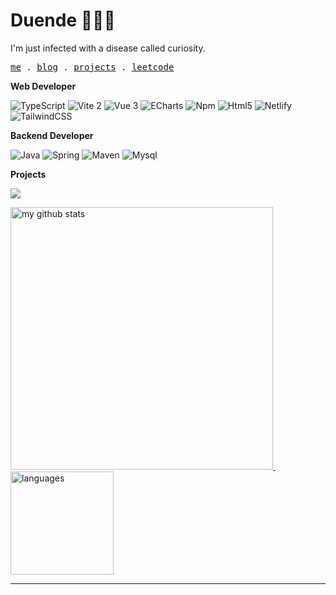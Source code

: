# Duende 🧑🏻‍💻 

I'm just infected with a disease called curiosity.

<p align="left">
  <samp>
    <a href="https://duende.netlify.app/">me</a> .
    <a href="https://duende.netlify.app/posts">blog</a> .
    <a href="https://duende.netlify.app/projects">projects</a> .
    <a href="https://duende.netlify.app/codes">leetcode</a>
  </samp>
</p>

**Web Developer**

<p>
  <img alt="TypeScript"
    src="https://img.shields.io/badge/-TypeScript-007ACC?style=flat-square&logo=typescript&logoColor=white" />
  <img alt="Vite 2" src="https://img.shields.io/badge/-Vite2-81A3F9?style=flat-square&logo=vite&logoColor=white" />
  <img alt="Vue 3" src="https://img.shields.io/badge/-Vue3-5BA17F?style=flat-square&logo=vue.js&logoColor=white" />
  <img alt="ECharts"
    src="https://img.shields.io/badge/-ECharts-E10098?style=flat-square&logo=apacheecharts&logoColor=white" />
  <img alt="Npm" src="https://img.shields.io/badge/-NPM-CB3837?style=flat-square&logo=npm&logoColor=white" />
  <img alt="Html5" src="https://img.shields.io/badge/-HTML5-E34F26?style=flat-square&logo=html5&logoColor=white" />
  <img alt="Netlify" src="https://img.shields.io/badge/-Netlify-5DE9E0?style=flat-square&logo=netlify&logoColor=white" />
  <img alt="TailwindCSS"
    src="https://img.shields.io/badge/-tailwindcss-50B3D0?style=flat-square&logo=tailwindcss&logoColor=white" />
</p>

**Backend Developer**

<p>
  <img alt="Java" 
    src="https://img.shields.io/badge/-Java-ea2845?style=flat-square&logo=openjdk&logoColor=white" />
  <img alt="Spring" src="https://img.shields.io/badge/-Spring-6DB33F?style=flat-square&logo=spring&logoColor=white" />
  <img alt="Maven" 
    src="https://img.shields.io/badge/-Maven-0088CC?style=flat-square&logo=apachemaven&logoColor=white" />
  <img alt="Mysql" src="https://img.shields.io/badge/-Mysql-F29111?style=flat-square&logo=mysql&logoColor=white" />
</p>

**Projects**

<!-- opensource_projects -->

<a href="#">
    <p align="left">
        <img src="https://github-profile-trophy.vercel.app/?username=dud9&column=7&theme=onedark&no-frame=true" />
    </p>
</a>

<a align="center" href="#">
  <p align="left">
    <img src="https://github-readme-stats.vercel.app/api?username=dud9&show_icons=true&theme=tokyonight&hide_border=true"
     alt="my github stats" width="420" />&nbsp;<img src="https://github-readme-stats.vercel.app/api/top-langs/?username=dud9&layout=compact&theme=tokyonight&hide_border=true" alt="languages" height="165" />
  </p>
</a>

------------

<!-- motto -->
<!-- footer_inject -->
